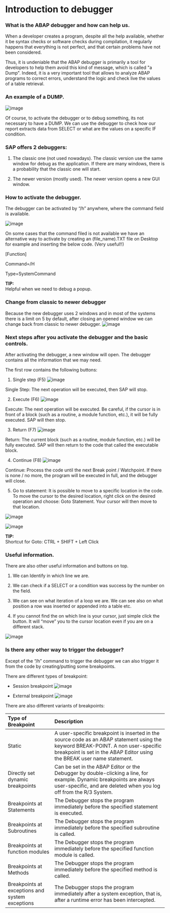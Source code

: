 # Introduction to debugger
### What is the ABAP debugger and how can help us.

When a developer creates a program, despite all the help available, whether it be syntax checks or software checks during compilation, it regularly happens that everything is not perfect, and that certain problems have not been considered.

Thus, it is undeniable that the ABAP debugger is primarily a tool for developers to help them avoid this kind of message, which is called "a Dump". Indeed, it is a very important tool that allows to analyze ABAP programs to correct errors, understand the logic and check live the values of a table retrieval.

### An example of a DUMP.

![image](https://github.com/user-attachments/assets/12f50fe5-f38d-4f16-8bf2-a597adbc103f)

Of course, to activate the debugger or to debug something, its not necessary to have a DUMP. We can use the debugger to check how our report extracts data from SELECT or what are the values on a specific IF condition.

### SAP offers 2 debuggers:

1. The classic one (not used nowadays). The classic version use the same window for debug as the application. If there are many windows, there is a probability that the classic one will start.

2. The newer version (mostly used). The newer version opens a new GUI window.

### How to activate the debugger.

The debugger can be activated by “/h” anywhere, where the command field is available.

![image](https://github.com/user-attachments/assets/b110a950-330e-482d-bc8b-cfbb8050a167)

On some cases that the command filed is not available we have an alternative way to activate by creating an (file_name).TXT file on Desktop for example and inserting the below code. (Very useful!!)

[Function]

Command=/H

Type=SystemCommand

<div class="tip">
  <strong>TIP:</strong>
<br> Helpful when we need to debug a popup.
</div>

### Change from classic to newer debugger

Because the new debugger uses 2 windows and in most of the systems there is a limit on 5 by default, after closing an opened window we can change back from classic to newer debugger.
![image](https://github.com/user-attachments/assets/de0e084e-8601-4e6e-a8aa-5781fd5175ea)

### Next steps after you activate the debugger and the basic controls.
After activating the debugger, a new window will open. The debugger contains all the information that we may need.

The first row contains the following buttons:

1. Single step (F5)
![image](https://github.com/user-attachments/assets/381570e5-2acf-4efe-9509-ac3c2e5621bc)

Single Step: The next operation will be executed, then SAP will stop.

2. Execute (F6)
![image](https://github.com/user-attachments/assets/4280113d-329c-406b-afea-9d8365112855)

Execute: The next operation will be executed. Be careful, if the cursor is in front of a block (such as a routine, a module function, etc.), it will be fully executed. SAP will then stop.

3. Return (F7)
![image](https://github.com/user-attachments/assets/211e5287-ef8b-4b6f-bf75-75677ac11f3f)

Return: The current block (such as a routine, module function, etc.) will be fully executed. SAP will then return to the code that called the executable block.

4. Continue (F8)
![image](https://github.com/user-attachments/assets/de514428-5435-4220-8187-8913e9ed7789)

Continue: Process the code until the next Break point / Watchpoint. If there is none / no more, the program will be executed in full, and the debugger will close.

5. Go to statement: It is possible to move to a specific location in the code. To move the cursor to the desired location, right click on the desired operation and choose: Goto Statement. Your cursor will then move to that location.

![image](https://github.com/user-attachments/assets/917e34ad-dbb5-4f33-9228-04abcb41c8bf)

![image](https://github.com/user-attachments/assets/86fda690-b18f-4f68-b7cc-5d05305e4a31)

<div class="tip">
  <strong>TIP:</strong>
<br>Shortcut for Goto: CTRL + SHIFT + Left Click
</div>

### Useful information.

There are also other useful information and buttons on top.

1. We can Identify in which line we are.

2. We can check if a SELECT or a condition was success by the number on the field.

3. We can see on what iteration of a loop we are. We can see also on what position a row was inserted or appended into a table etc.

4. If you cannot find the on which line is your cursor, just simple click the button. It will “move” you to the cursor location even if you are on a different stack.

![image](https://github.com/user-attachments/assets/24523c22-eca5-420c-ab52-16e437611450)

### Is there any other way to trigger the debugger?

Except of the “/h” command to trigger the debugger we can also trigger it from the code by creating/putting some breakpoints.

There are different types of breakpoint:

- Session breakpoint
![image](https://github.com/user-attachments/assets/e952782f-dba3-4d9a-902b-b8689a3f85d2)

- External breakpoint
![image](https://github.com/user-attachments/assets/6a931cfa-a376-4428-8cfc-20c190196c92)

There are also different variants of breakpoints:

| Type of Breakpoint | Description |
| :---         |     :---      |
| Static | A user-specific breakpoint is inserted in the source code as an ABAP statement using the keyword BREAK-POINT. A non user-specific breakpoint is set in the ABAP Editor using the BREAK user name statement. |
| Directly set dynamic breakpoints | Can be set in the ABAP Editor or the   Debugger by double-clicking a line, for example. Dynamic breakpoints are   always user-specific, and are deleted when you log off from the   R/3 System. |
| Breakpoints at Statements | The Debugger stops the program   immediately before the specified statement is executed. |
| Breakpoints at Subroutines | The Debugger stops the program   immediately before the specified subroutine is called. |
| Breakpoints at function modules | The Debugger stops the program   immediately before the specified function module is called. |
| Breakpoints at Methods     | The Debugger stops the program   immediately before the specified method is called. |
| Breakpoints at exceptions and system   exceptions     | The Debugger stops the program   immediately after a system exception, that is, after a runtime error has been intercepted. |
